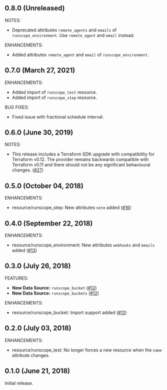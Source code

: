 ## 0.8.0 (Unreleased)

NOTES:

* Deprecated attributes `remote_agents` and `emails` of `runscope_environment`.
  Use `remote_agent` and `email` instead.

ENHANCEMENTS:

* Added attributes `remote_agent` and `email` of `runscope_environment`.

## 0.7.0 (March 27, 2021)

ENHANCEMENTS:

* Added import of `runscope_test` resource.
* Added import of `runscope_step` resource.

BUG FIXES:

* Fixed issue with fractional schedule interval.

## 0.6.0 (June 30, 2019)

NOTES:

* This release includes a Terraform SDK upgrade with compatibility for Terraform v0.12. The provider remains backwards compatible with Terraform v0.11 and there should not be any significant behavioural changes. ([#27](https://github.com/terraform-providers/terraform-provider-runscope/issues/27))

## 0.5.0 (October 04, 2018)
ENHANCEMENTS:

*  resource/runscope_step: New attributes `note` added ([#16](https://github.com/terraform-providers/terraform-provider-runscope/pull/16))

## 0.4.0 (September 22, 2018)
ENHANCEMENTS:

*  resource/runscope_environment: New attributes `webhooks` and `emails` added ([#13](https://github.com/terraform-providers/terraform-provider-runscope/pull/13))
## 0.3.0 (July 26, 2018)

FEATURES:

* **New Data Source:** `runscope_bucket` ([#12](https://github.com/terraform-providers/terraform-provider-runscope/issues/12))
* **New Data Source:** `runscope_buckets` ([#12](https://github.com/terraform-providers/terraform-provider-runscope/issues/12))

ENHANCEMENTS:

*  resource/runscope_bucket: Import support added ([#12](https://github.com/terraform-providers/terraform-provider-runscope/issues/12))

## 0.2.0 (July 03, 2018)

ENHANCEMENTS:

* resource/runscope_test: No longer forces a new resource when the `name` attribute changes.

## 0.1.0 (June 21, 2018)

Initial release.

